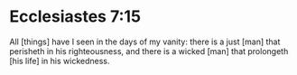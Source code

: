 # Ecclesiastes 7:15

All [things] have I seen in the days of my vanity: there is a just [man] that perisheth in his righteousness, and there is a wicked [man] that prolongeth [his life] in his wickedness.